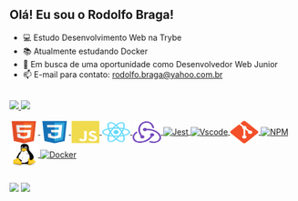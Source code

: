 ## Olá! Eu sou o Rodolfo Braga!

- 💻 Estudo Desenvolvimento Web na Trybe
- 📚 Atualmente estudando Docker
- :mag_right: Em busca de uma oportunidade como Desenvolvedor Web Junior
- 📫 E-mail para contato: rodolfo.braga@yahoo.com.br

<br>
<div>
  <a href="https://github.com/rodolfo-braga">
  <img height="180em" src="https://github-readme-stats.vercel.app/api?username=rodolfo-braga&show_icons=true&theme=prussian&include_all_commits=true"/>
  <img height="180em" src="https://github-readme-stats.vercel.app/api/top-langs/?username=rodolfo-braga&layout=compact&card_width=240&langs_count=7&theme=prussian"/>
</div>

<div><br>
  <img align="center" alt="HTML" height="40" width="50" src="https://raw.githubusercontent.com/devicons/devicon/master/icons/html5/html5-original.svg">
  <img align="center" alt="CSS" height="40" width="50" src="https://raw.githubusercontent.com/devicons/devicon/master/icons/css3/css3-original.svg">
  <img align="center" alt="Js" height="40" width="50" src="https://raw.githubusercontent.com/devicons/devicon/master/icons/javascript/javascript-plain.svg">
  <img align="center" alt="React" height="40" width="50" src="https://raw.githubusercontent.com/devicons/devicon/master/icons/react/react-original.svg">
  <img align="center" alt="Redux" height="40" width="50" src="https://raw.githubusercontent.com/devicons/devicon/master/icons/redux/redux-original.svg">
  <img align="center" alt="Jest" height="40" width="50" src="https://cdn.jsdelivr.net/gh/devicons/devicon/icons/jest/jest-plain.svg">
  <img align="center" alt="Vscode" height="40" width="50" src="https://cdn.jsdelivr.net/gh/devicons/devicon/icons/vscode/vscode-original.svg">
  <img align="center" alt="Git" height="40" width="50" src="https://raw.githubusercontent.com/devicons/devicon/master/icons/git/git-original.svg">
  <img align="center" alt="NPM" height="40" width="50" src="https://cdn.jsdelivr.net/gh/devicons/devicon/icons/npm/npm-original-wordmark.svg">
  <img align="center" alt="Linux" height="40" width="50" src="https://raw.githubusercontent.com/devicons/devicon/master/icons/linux/linux-original.svg">
  <img align="center" alt="Docker" height="40" width="50" src="https://cdn.jsdelivr.net/gh/devicons/devicon/icons/docker/docker-original.svg" />
</div>
 
##
<div>
  <a href="https://www.linkedin.com/in/rodolfo-braga-pereira/" target="_blank"><img src="https://img.shields.io/badge/-LinkedIn-%230077B5?style=for-the-badge&logo=linkedin&logoColor=white" target="_blank"></a>
  <a href = "mailto:contatorodolfo.braga@yahoo.com.br"><img src="https://img.shields.io/badge/Yahoo!-6001D2?style=for-the-badge&logo=Yahoo!&logoColor=white" target="_blank"></a> 
</div>
